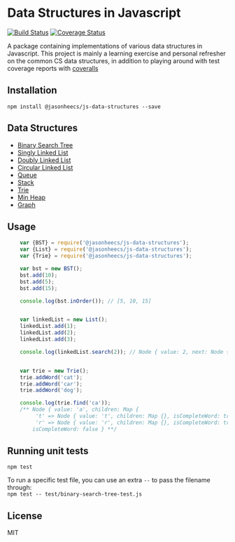 # Data Structures in Javascript
[![Build Status](https://travis-ci.org/jasonheecs/js-data-structures.svg?branch=master)](https://travis-ci.org/jasonheecs/js-data-structures) [![Coverage Status](https://coveralls.io/repos/github/jasonheecs/js-data-structures/badge.svg?branch=master)](https://coveralls.io/github/jasonheecs/js-data-structures?branch=master)

A package containing implementations of various data structures in Javascript. This project is mainly a learning exercise and personal refresher on the common CS data structures, in addition to playing around with test coverage reports with [coveralls](https://coveralls.io/)

## Installation
`npm install @jasonheecs/js-data-structures --save`

## Data Structures
- [Binary Search Tree](src/binary-search-tree.js)
- [Singly Linked List](src/singly-linked-list.js)
- [Doubly Linked List](src/doubly-linked-list.js)
- [Circular Linked List](src/circular-linked-list.js)
- [Queue](src/queue.js)
- [Stack](src/stack.js)
- [Trie](src/trie.js)
- [Min Heap](src/min-heap.js)
- [Graph](src/graph.js)

## Usage
```js
    var {BST} = require('@jasonheecs/js-data-structures');
    var {List} = require('@jasonheecs/js-data-structures');
    var {Trie} = require('@jasonheecs/js-data-structures');

    var bst = new BST();
    bst.add(10);
    bst.add(5);
    bst.add(15);

    console.log(bst.inOrder()); // [5, 10, 15]


    var linkedList = new List();
    linkedList.add(1);
    linkedList.add(2);
    linkedList.add(3);

    console.log(linkedList.search(2)); // Node { value: 2, next: Node { value: 3, next: null } }


    var trie = new Trie();
    trie.addWord('cat');
    trie.addWord('car');
    trie.addWord('dog');

    console.log(trie.find('ca')); 
    /** Node { value: 'a', children: Map {
         't' => Node { value: 't', children: Map {}, isCompleteWord: true },
         'r' => Node { value: 'r', children: Map {}, isCompleteWord: true } },
        isCompleteWord: false } **/
```

## Running unit tests
`npm test`

To run a specific test file, you can use an extra `--` to pass the filename through:  
`npm test -- test/binary-search-tree-test.js`

## License
MIT